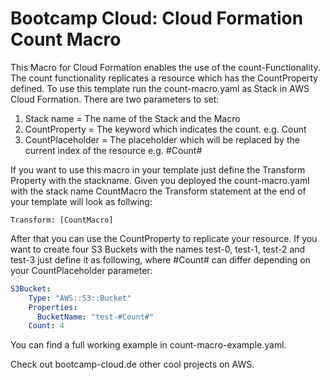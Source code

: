 # Bootcamp Cloud: Cloud Formation Count Macro
This Macro for Cloud Formation enables the use of the count-Functionality. The count functionality replicates a resource which has the CountProperty defined.
To use this template run the count-macro.yaml as Stack in AWS Cloud Formation.
There are two parameters to set:
1. Stack name = The name of the Stack and the Macro
2. CountProperty = The keyword which indicates the count. e.g. Count
3. CountPlaceholder = The placeholder which will be replaced by the current index of the resource e.g. #Count#

If you want to use this macro in your template just define the Transform Property with the stackname. Given you deployed the count-macro.yaml with the stack name CountMacro the Transform statement at the end of your template will look as follwing:
```
Transform: [CountMacro]
```
After that you can use the CountProperty to replicate your resource.
If you want to create four S3 Buckets with the names test-0, test-1, test-2 and test-3 just define it as following, where #Count# can differ depending on your CountPlaceholder parameter:

```yaml
S3Bucket:
    Type: "AWS::S3::Bucket"
    Properties:
      BucketName: "test-#Count#"
    Count: 4
```

You can find a full working example in count-macro-example.yaml.

Check out bootcamp-cloud.de other cool projects on AWS.
